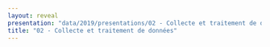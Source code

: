 ```yaml
---
layout: reveal
presentation: "data/2019/presentations/02 - Collecte et traitement de données.md"
title: "02 - Collecte et traitement de données"
---
```

